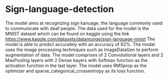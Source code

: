 # Sign-language-detection
The model aims at recognizing sign kanuage, the language commonly used to communicate with deaf people.
The data used for the model is the MNIST dataset which can be found on kaggle using the link https://www.kaggle.com/datasets/datamunge/sign-language-mnist
The model is able to predict accurately with an accuracy of 92%.
The model uses the image processing techniques such as ImageDataGen to perform augmentation of data.
The model comprises of 2 Convolutional layers and 2 MaxPooling layers with 2 Dense kayers with Softmax function as the activation function in the last layer.
The model uses RMSprop as the optimizer and sparse_categorical_crossentropy as its loss function.
